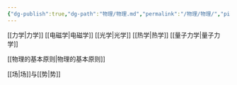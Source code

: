 ```yaml
---
{"dg-publish":true,"dg-path":"物理/物理.md","permalink":"/物理/物理/","pinned":true,"noteIcon":"","created":"2024-04-16T13:01:27.427+08:00","updated":"2024-04-18T14:58:11.000+08:00"}
---
```


[[力学\|力学]]
[[电磁学\|电磁学]]
[[光学\|光学]]
[[热学\|热学]]
[[量子力学\|量子力学]]

[[物理的基本原则\|物理的基本原则]]

[[场\|场]]与[[势\|势]]



